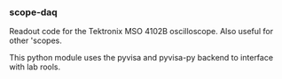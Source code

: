 ### scope-daq

Readout code for the Tektronix MSO 4102B oscilloscope. Also useful for other 'scopes. 

This python module uses the pyvisa and pyvisa-py backend to interface with lab rools. 
